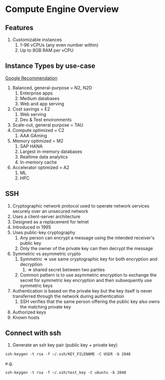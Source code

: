 # Compute Engine Overview

## Features

1. Customizable instances
   1. 1-96 vCPUs (any even number within)
   1. Up to 8GB RAM per vCPU

## Instance Types by use-case

[Google Recommendation](https://www.gstatic.com/bricks/image/d25deab79c4a1f929fe61f943405e92e20c4a14ee16c91765c57e198bff289ab.svg)

1. Balanced, general-purpose = N2, N2D
   1. Enterprise apps
   1. Medium databases
   1. Web and app serving
1. Cost savings = E2
   1. Web serving
   1. Dev & Test environments
1. Scale-out, general purpose = TAU
1. Compute optimized = C2
   1. AAA GAming
1. Memory optimized = M2
   1. SAP HANA
   1. Largest in-memory databases
   1. Realtime data analytics
   1. In-memory cache
1. Accelerator optimized = A2
   1. ML
   1. HPC

## SSH

1. Cryptographic network protocol used to operate network services securely over an unsecured network
1. Uses a client-server architecture
1. Designed as a replacement for telnet
1. Introduced in 1995
1. Uses public-key cryptography
   1. Any person can encrypt a message using the intended receiver's public key
   1. Only the owner of the private key can then decrypt the message
1. Symmetric vs asymmetric crypto
   1. Symmetric => use same cryptographic key for both encryption and decryption
      1. => shared secret between two parties
   1. Common pattern is to use asymmetric encryption to exchange the secret for symmetric key encryption and then subsequently use symmetric keys
1. Authentication is based on the private key but the key itself is never transferred through the network during authentication
   1. SSH verifies that the same person offering the public key also owns the matching private key
1. Authorized keys
1. Known hosts

## Connect with ssh

1. Generate an ssh key pair (public key + private key)

```shell
ssh-keygen -t rsa -f ~/.ssh/KEY_FILENAME -C USER -b 2048
```

e.g.

```shell
ssh-keygen -t rsa -f ~/.ssh/test_key -C ubuntu -b 2048
```
